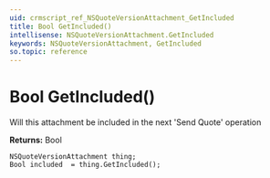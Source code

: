 ```yaml
---
uid: crmscript_ref_NSQuoteVersionAttachment_GetIncluded
title: Bool GetIncluded()
intellisense: NSQuoteVersionAttachment.GetIncluded
keywords: NSQuoteVersionAttachment, GetIncluded
so.topic: reference
---
```


# Bool GetIncluded()

Will this attachment be included in the next 'Send Quote' operation

**Returns:** Bool

```crmscript
NSQuoteVersionAttachment thing;
Bool included  = thing.GetIncluded();
```

